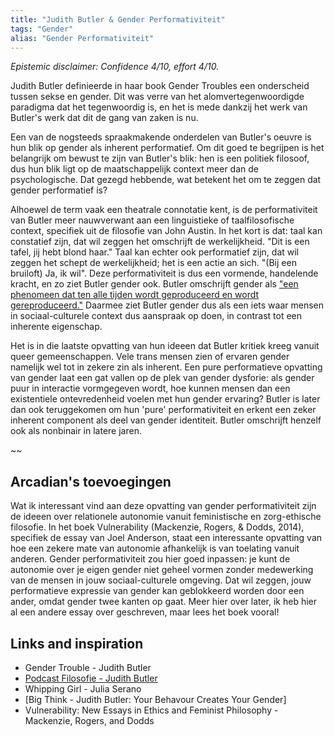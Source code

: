 ```yaml
---
title: "Judith Butler & Gender Performativiteit"
tags: "Gender"
alias: "Gender Performativiteit"
---
```

_Epistemic disclaimer: Confidence 4/10, effort 4/10._ 

Judith Butler definieerde in haar book Gender Troubles een onderscheid tussen sekse en gender. Dit was verre van het alomvertegenwoordigde paradigma dat het tegenwoordig is, en het is mede dankzij het werk van Butler's werk dat dit de gang van zaken is nu. 

Een van de nogsteeds spraakmakende onderdelen van Butler's oeuvre is hun blik op gender als inherent performatief. Om dit goed te begrijpen is het belangrijk om bewust te zijn van Butler's blik: hen is een politiek filosoof, dus hun blik ligt op de maatschappelijk context meer dan de psychologische. Dat gezegd hebbende, wat betekent het om te zeggen dat gender performatief is? 

Alhoewel de term vaak een theatrale connotatie kent, is de performativiteit van Butler meer nauwverwant aan een linguistieke of taalfilosofische context, specifiek uit de filosofie van John Austin. In het kort is dat: taal kan constatief zijn, dat wil zeggen het omschrijft de werkelijkheid. "Dit is een tafel, jij hebt blond haar." Taal kan echter ook performatief zijn, dat wil zeggen het schept de werkelijkheid; het is een actie an sich. "(Bij een bruiloft) Ja, ik wil". Deze performativiteit is dus een vormende, handelende kracht, en zo ziet Butler gender ook. Butler omschrijft gender als ["een phenomeen dat ten alle tijden wordt geproduceerd en wordt gereproduceerd."](https://www.youtube.com/watch?v=Bo7o2LYATDc) Daarmee ziet Butler gender dus als een iets waar mensen in sociaal-culturele context dus aanspraak op doen, in contrast tot een inherente eigenschap.

Het is in die laatste opvatting van hun ideeen dat Butler kritiek kreeg vanuit queer gemeenschappen. Vele trans mensen zien of ervaren gender namelijk wel tot in zekere zin als inherent. Een pure performatieve opvatting van gender laat een gat vallen op de plek van gender dysforie: als gender puur in interactie vormgegeven wordt, hoe kunnen mensen dan een existentiele ontevredenheid voelen met hun gender ervaring? Butler is later dan ook teruggekomen om hun 'pure' performativiteit en erkent een zeker inherent component als deel van gender identiteit. Butler omschrijft henzelf ook als nonbinair in latere jaren. 

~~

## Arcadian's toevoegingen
Wat ik interessant vind aan deze opvatting van gender performativiteit zijn de ideeen over relationele autonomie vanuit feministische en zorg-ethische filosofie. In het boek Vulnerability (Mackenzie, Rogers, & Dodds, 2014), specifiek de essay van Joel Anderson, staat een interessante opvatting van hoe een zekere mate van autonomie afhankelijk is van toelating vanuit anderen. Gender performativiteit zou hier goed inpassen: je kunt de autonomie over je eigen gender niet geheel vormen zonder medewerking van de mensen in jouw sociaal-culturele omgeving. Dat wil zeggen, jouw performatieve expressie van gender kan geblokkeerd worden door een ander, omdat gender twee kanten op gaat. Meer hier over later, ik heb hier al een andere essay over geschreven, maar lees het boek vooral!

## Links and inspiration
- Gender Trouble - Judith Butler
- [Podcast Filosofie - Judith Butler](https://open.spotify.com/episode/1CI24Rqu44cszJrakXe5el?si=6d58584e507d42ec)
- Whipping Girl - Julia Serano
- [Big Think - Judith Butler: Your Behavour Creates Your Gender]
- Vulnerability: New Essays in Ethics and Feminist Philosophy - Mackenzie, Rogers, and Dodds
